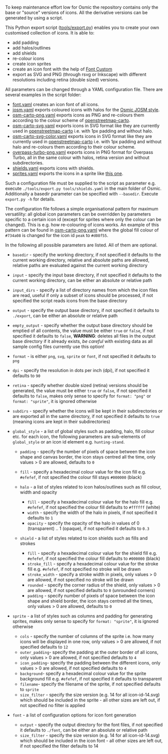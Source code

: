 To keep maintenance effort low for Osmic the repository contains only the base or "source" versions of icons. All the derivative versions can be generated by using a script.

This Python export script ([tools/export.py](https://github.com/gmgeo/osmic/blob/master/tools/export.py)) enables you to create your own customised collection of icons. It is able to:

* add padding
* add halos/outlines
* add shields
* re-colour icons
* create icon sprites
* create an icon font with the help of [Font Custom](https://github.com/FontCustom/fontcustom/)
* export as SVG and PNG (through rsvg or Inkscape) with different resolutions including retina (double sized) versions.

All parameters can be changed through a YAML configuration file. There are several examples in the script folder:

* [font.yaml](https://github.com/gmgeo/osmic/blob/master/tools/config/font.yaml) creates an icon font of all icons.
* [josm.yaml](https://github.com/gmgeo/osmic/blob/master/tools/config/josm.yaml) exports coloured icons with halos for the [Osmic JOSM style](https://github.com/gmgeo/osmic-josm-style).
* [osm-carto-png.yaml](https://github.com/gmgeo/osmic/blob/master/tools/config/osm-carto-png.yaml) exports icons as PNG and re-colours them according to the colour scheme of [openstreetmap-carto](https://github.com/gravitystorm/openstreetmap-carto).
* [osm-carto-svg.yaml](https://github.com/gmgeo/osmic/blob/master/tools/config/osm-carto-svg.yaml) exports icons in SVG format like they are currently used in [openstreetmap-carto](https://github.com/gravitystorm/openstreetmap-carto) i.e. with 1px padding and without halo.
* [osm-carto-svg-color.yaml](https://github.com/gmgeo/osmic/blob/master/tools/config/osm-carto-svg-color.yaml) exports icons in SVG format like they are currently used in [openstreetmap-carto](https://github.com/gravitystorm/openstreetmap-carto) i.e. with 1px padding and without halo and re-colours them according to their colour scheme.
* [overpass-turbo-png.yaml](https://github.com/gmgeo/osmic/blob/master/tools/config/overpass-turbo-png.yaml) exports icons in PNG format for Overpass Turbo, all in the same colour with halos, retina version and without subdirectories.
* [shields.yaml](https://github.com/gmgeo/osmic/blob/master/tools/config/shields.yaml) exports icons with shields.
* [sprites.yaml](https://github.com/gmgeo/osmic/blob/master/tools/config/sprites.yaml) exports the icons in a sprite like [this one](https://github.com/gmgeo/osmic/blob/master/icons@2x.png).

Such a configuration file must be supplied to the script as parameter e.g. execute `./tools/export.py tools/shields.yaml` in the main folder of Osmic. Additionally a basedir parameter can be specified with `--basedir`. Execute `export.py -h` for details.

The configuration file follows a simple organisational pattern for maximum versatility: all global icon parameters can be overridden by parameters specific to a certain icon id (except for sprites where only the colour can be changed). This is e.g. how re-colouring of icons works. An example of this pattern can be found in [osm-carto-png.yaml](https://github.com/gmgeo/osmic/blob/master/tools/config/osm-carto-png.yaml) where the global fill colour of `#734a08` is changed for the icon id `peak` to `#d08f55`.

In the following all possible parameters are listed. All of them are optional.

* `basedir` - specify the working directory, if not specified it defaults to the current working directory, relative and absolute paths are allowed, relative paths are evaluated against the current working directory

* `input` - specify the input base directory, if not specified it defaults to the current working directory, can be either an absolute or relative path

* `input_dirs` - specify a list of directory names from which the icon files are read, useful if only a subset of icons should be processed, if not specified the script reads icons from the base directory

* `output` - specify the output base directory, if not specified it defaults to `./export`, can be either an absolute or relative path

* `empty_output` - specify whether the output base directory should be emptied of all contents, the value must be either `true` or `false`, if not specified it defaults to `false`, **WARNING**: deletes all files in the output base directory if it already exists, *be careful* with existing data as all sample config files currently use this option!

* `format` - is either `png`, `svg`, `sprite` or `font`, if not specified it defaults to `png`

* `dpi` - specify the resolution in dots per inch (dpi), if not specified it defaults to `90`

* `retina` - specify whether double sized (retina) versions should be generated, the value must be either `true` or `false`, if not specified it defaults to `false`, makes only sense to specify for `format: "png"` or `format: "sprite"`, it is ignored otherwise

* `subdirs` - specify whether the icons will be kept in their subdirectories or are exported all in the same directory, if not specified it defaults to `true` (meaning icons are kept in their subdirectories)

* `global_style` - a list of global styles such as padding, halo, fill colour etc. for each icon, the following parameters are sub-elements of `global_style` or an icon id element e.g. `hunting-stand`.

  * `padding` - specify the number of pixels of space between the icon shape and canvas border, the icon stays centred all the time, only values > 0 are allowed, defaults to `0`

  * `fill` - specify a hexadecimal colour value for the icon fill e.g. `#efefef`, if not specified the colour fill stays `#000000` (black)

  * `halo` - a list of styles related to icon halos/outlines such as fill colour, width and opacity
    * `fill` - specify a hexadecimal colour value for the halo fill e.g. `#efefef`, if not specified the colour fill defaults to `#ffffff` (white)
    * `width` - specify the width of the halo in pixels, if not specified it defaults to `1`
    * `opacity` - specify the opacity of the halo in values of 0 (transparent) .. 1 (opaque), if not specified it defaults to `0.3`

  * `shield` - a list of styles related to icon shields such as fills and strokes
    * `fill` - specify a hexadecimal colour value for the shield fill e.g. `#efefef`, if not specified the colour fill defaults to `#000000` (black)
    * `stroke_fill` - specify a hexadecimal colour value for the stroke fill e.g. `#efefef`, if not specified no stroke will be drawn
    * `stroke_width` - specify a stroke width in pixels, only values > 0 are allowed, if not specified no stroke will be drawn
    * `rounded` - specify the corner radius of the shield, only values > 0 are allowed, if not specified defaults to `0` (unrounded corners)
    * `padding` - specify number of pixels of space between the icon shape and shield border, the icon stays centred all the times, only values > 0 are allowed, defaults to `0`

* `sprite` - a list of styles such as columns and padding for generating sprites, makes only sense to specify for `format: "sprite"`, it is ignored otherwise
  * `cols` - specify the number of columns of the sprite i.e. how many icons will be displayed in one row, only values > 0 are allowed, if not specified defaults to `12`
  * `outer_padding`- specify the padding at the outer border of all icons, only values > 0 are allowed, if not specified defaults to `4`
  * `icon_padding`- specify the padding between the different icons, only values > 0 are allowed, if not specified defaults to `4`	
  * `background`- specify a hexadecimal colour value for the sprite background fill e.g. `#efefef`, if not specified it defaults to transparent
  * `filename`- specify the filename of the sprite, if not specified defaults to `sprite`
  * `size_filter` - specify the size version (e.g. 14 for all icon-id-14.svg) which should be included in the sprite - all other sizes are left out, if not specified no filter is applied

* `font` - a list of configuration options for icon font generation
  * `output` - specify the output directory for the font files, if not specified it defaults to `./font`, can be either an absolute or relative path
  * `size_filter` - specify the size version (e.g. 14 for all icon-id-14.svg) which should be included in the icon font - all other sizes are left out, if not specified the filter defaults to 14

